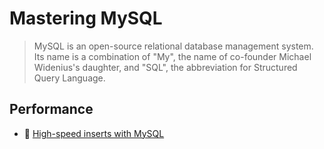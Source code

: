 # Mastering MySQL

> MySQL is an open-source relational database management system. Its name is a combination of "My", the name of co-founder Michael Widenius's daughter, and "SQL", the abbreviation for Structured Query Language.

## Performance

- 📖 [High-speed inserts with MySQL](https://medium.com/@benmorel/high-speed-inserts-with-mysql-9d3dcd76f723)
